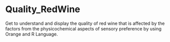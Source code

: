 # Quality_RedWine
 Get to understand and display the quality of red wine that is affected by the factors from the physicochemical aspects of sensory preference by using Orange and R Language.
